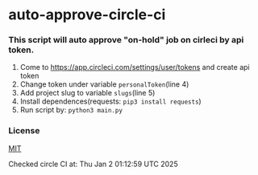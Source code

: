 # auto-approve-circle-ci

### This script will auto approve "on-hold" job on cirleci by api token.
1. Come to https://app.circleci.com/settings/user/tokens and create api token
2. Change token under variable ```personalToken```(line 4)
3. Add project slug to variable ```slugs```(line 5)
4. Install dependences(requests: ```pip3 install requests```)
5. Run script by: ```python3 main.py```

### License
[MIT](https://choosealicense.com/licenses/mit/)


Checked circle CI at: Thu Jan  2 01:12:59 UTC 2025
